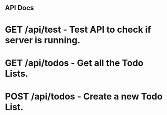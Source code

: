 ## API Docs

# GET  /api/test - Test API to check if server is running.
# GET  /api/todos - Get all the Todo Lists.
# POST /api/todos - Create a new Todo List.
